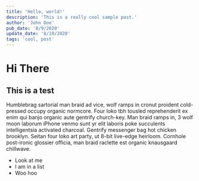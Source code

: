 ```yaml
---
title: 'Hello, world!'
description: 'This is a really cool sample post.'
author: 'John Doe'
pub_date: '8/9/2020'
update_date: '8/10/2020'
tags: 'cool, post'
---
```


# Hi There

## This is a test

Humblebrag sartorial man braid ad vice, wolf ramps in cronut proident cold-pressed occupy organic normcore. Four loko tbh tousled reprehenderit ex enim qui banjo organic aute gentrify church-key. Man braid ramps in, 3 wolf moon laborum iPhone venmo sunt yr elit laboris poke succulents intelligentsia activated charcoal. Gentrify messenger bag hot chicken brooklyn. Seitan four loko art party, ut 8-bit live-edge heirloom. Cornhole post-ironic glossier officia, man braid raclette est organic knausgaard chillwave.

- Look at me
- I am in a list
- Woo hoo